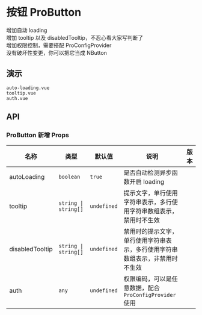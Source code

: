 # 按钮 ProButton

<n-alert type="success" title="提示" show-icon :bordered="false">
增加自动 loading<br />
增加 tooltip 以及 disabledTooltip，不忍心看大家写判断了<br />
增加权限控制，需要搭配 ProConfigProvider<br />
没有破坏性变更，你可以把它当成 NButton<br />
</n-alert>

## 演示

```demo
auto-loading.vue
tooltip.vue
auth.vue
```

## API

### ProButton 新增 Props

| 名称 | 类型 | 默认值 | 说明 | 版本 |
| --- | --- | --- | --- | --- |
| autoLoading | `boolean` | `true` | 是否自动检测异步函数开启 loading |  |
| tooltip | `string \| string[]` | `undefined` | 提示文字，单行使用字符串表示，多行使用字符串数组表示，禁用时不生效 |  |
| disabledTooltip | `string \| string[]` | `undefined` | 禁用时的提示文字，单行使用字符串表示，多行使用字符串数组表示，非禁用时不生效 |  |
| auth | `any` | `undefined` | 权限编码，可以是任意数据，配合 `ProConfigProvider` 使用 |  |
